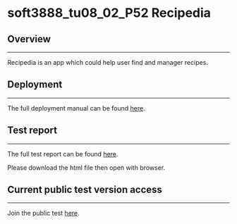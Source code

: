 # soft3888_tu08_02_P52 Recipedia

## Overview

---

Recipedia is an app which could help user find and manager recipes.

## Deployment

---

The full deployment manual can be found [here](https://bitbucket.org/zwan2773/soft3888_tu08_02/wiki/Deployment/Deployment%20Manual).

## Test report

---

The full test report can be found [here](https://github.com/pikapikapikachu6/Contribution_Record/tree/main/Testing%20report). 

Please download the html file then open with browser.

## Current public test version access

---

Join the public test [here](https://testflight.apple.com/join/6DQV5a6H).